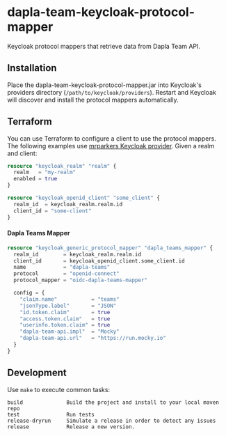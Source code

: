 # dapla-team-keycloak-protocol-mapper

Keycloak protocol mappers that retrieve data from Dapla Team API.

## Installation

Place the dapla-team-keycloak-protocol-mapper.jar into Keycloak's providers directory (`/path/to/keycloak/providers`).
Restart and Keycloak will discover and install the protocol mappers automatically.

## Terraform

You can use Terraform to configure a client to use the protocol mappers. The following examples
use [mrparkers Keycloak provider](https://registry.terraform.io/providers/mrparkers/keycloak).
Given a realm and client:

```terraform
resource "keycloak_realm" "realm" {
  realm   = "my-realm"
  enabled = true
}

resource "keycloak_openid_client" "some_client" {
  realm_id  = keycloak_realm.realm.id
  client_id = "some-client"
}
```

#### Dapla Teams Mapper

```terraform
resource "keycloak_generic_protocol_mapper" "dapla_teams_mapper" {
  realm_id        = keycloak_realm.realm.id
  client_id       = keycloak_openid_client.some_client.id
  name            = "dapla-teams"
  protocol        = "openid-connect"
  protocol_mapper = "oidc-dapla-teams-mapper"

  config = {
    "claim.name"           = "teams"
    "jsonType.label"       = "JSON"
    "id.token.claim"       = true
    "access.token.claim"   = true
    "userinfo.token.claim" = true
    "dapla-team-api.impl"  = "Mocky"
    "dapla-team-api.url"   = "https://run.mocky.io"
  }
}
```

## Development

Use `make` to execute common tasks:
```
build              Build the project and install to your local maven repo
test               Run tests
release-dryrun     Simulate a release in order to detect any issues
release            Release a new version.
```
